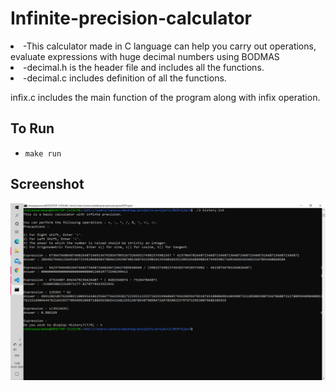 # Infinite-precision-calculator

<li> -This calculator made in C language can help you carry out operations, evaluate expressions with huge decimal numbers using BODMAS</li>

<li> -decimal.h is the header file and includes all the functions.</li>

<li> -decimal.c includes definition of all the functions.</li>

infix.c includes the main function of the program along with infix operation.

## To Run

- ```make run```


## Screenshot

<img src="Screenshot (91).png">
